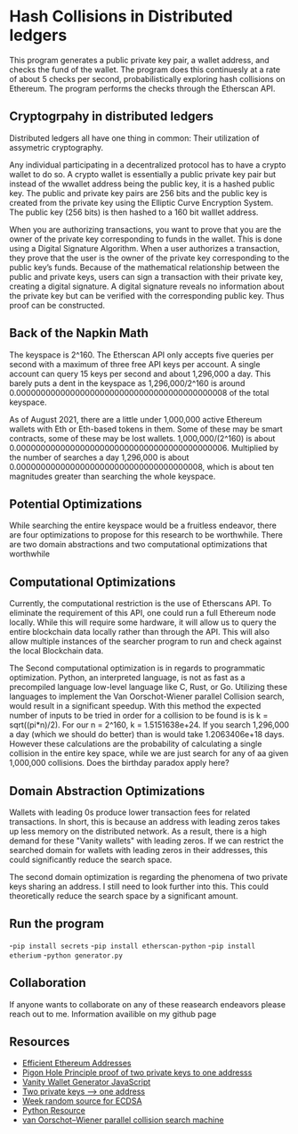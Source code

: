 # Hash Collisions in Distributed ledgers

This program generates a public private key pair, a wallet address, and checks the fund of the wallet. The program does this continuesly at a rate of about 5 checks per second, probabilistically exploring hash collisions on Ethereum. The program performs the checks through the Etherscan API.

## Cryptogrpahy in distributed ledgers

Distributed ledgers all have one thing in common: Their utilization of assymetric cryptography.

Any individual participating in a decentralized protocol has to have a crypto wallet to do so. A crypto wallet is essentially a public private key pair but instead of the wwallet address being the public key, it is a hashed public key. The public and private key pairs are 256 bits and the public key is created from the private key using the Elliptic Curve Encryption System. The public key (256 bits) is then hashed to a 160 bit walllet address. 

When you are authorizing transactions, you want to prove that you are the owner of the private key corresponding to funds in the wallet. This is done using a Digital Signature Algorithm. When a user authorizes a transaction, they prove that the user is the owner of the private key corresponding to the public key’s funds. Because of the mathematical relationship between the public and private keys, users can sign a transaction with their private key, creating a digital signature. A digital signature reveals no information about the private key but can be verified with the corresponding public key. Thus proof can be constructed.

## Back of the Napkin Math

The keyspace is 2^160. The Etherscan API only accepts five queries per second with a maximum of three free API keys per account. A single account can query 15 keys per second and about 1,296,000 a day.
This barely puts a dent in the keyspace as 1,296,000/2^160 is around 0.0000000000000000000000000000000000000000008 of the total keyspace.

As of August 2021, there are a little under 1,000,000 active Ethereum wallets with Eth or Eth-based tokens in them. Some of these may be smart contracts, some of these may be lost wallets. 1,000,000/(2^160) is about 0.0000000000000000000000000000000000000000006. Multiplied by the number of searches a day 1,296,000 is about 0.00000000000000000000000000000000000008, which is about ten magnitudes greater than searching the whole keyspace.

## Potential Optimizations

While searching the entire keyspace would be a fruitless endeavor, there are four optimizations to propose for this research to be worthwhile. There are two domain abstractions and two computational optimizations that worthwhile

## Computational Optimizations

Currently, the computational restriction is the use of Etherscans API. To eliminate the requirement of this API, one could run a full Ethereum node locally. While this will require some hardware, it will allow us to query the entire blockchain data locally rather than through the API. This will also allow multiple instances of the searcher program to run and check against the local Blockchain data. 

The Second computational optimization is in regards to programmatic optimization. Python, an interpreted language, is not as fast as a precompiled language low-level language like C, Rust, or Go. Utilizing these languages to implement the Van Oorschot-Wiener parallel Collision search, would result in a significant speedup. With this method the expected number of inputs to be tried in order for a collision to be found is is k = sqrt((pi*n)/2). For our n = 2^160, k = 1.5151638e+24. If you search 1,296,000 a day (which we should do better) than is would take 1.2063406e+18 days. However these calculations are the probability of calculating a single collision in the entire key space, while we are just search for any of aa given 1,000,000 collisions. Does the birthday paradox apply here?

## Domain Abstraction Optimizations

Wallets with leading 0s produce lower transaction fees for related transactions. In short, this is because an address with leading zeros takes up less memory on the distributed network. As a result, there is a high demand for these "Vanity wallets" with leading zeros. If we can restrict the searched domain for wallets with leading zeros in their addresses, this could significantly reduce the search space. 

The second domain optimization is regarding the phenomena of two private keys sharing an address. I still need to look further into this. This could theoretically reduce the search space by a significant amount. 

## Run the program

-```pip install secrets```
-```pip install etherscan-python```
-```pip install etherium```
-```python generator.py```

## Collaboration

If anyone wants to collaborate on any of these reasearch endeavors please reach out to me. Information availible on my github page

## Resources

- [Efficient Ethereum Addresses](https://medium.com/coinmonks/on-efficient-ethereum-addresses-3fef0596e263)
- [Pigon Hole Principle proof of two private keys to one addresss](https://crypto.stackexchange.com/questions/72741/what-is-the-possibility-of-collision-of-trailing-160-bits-of-keccak-256-for-any/72753#72753)
- [Vanity Wallet Generator JavaScript](https://github.com/MyEtherWallet/VanityEth)
- [Two private keys --> one address](https://ethereum.stackexchange.com/questions/10055/is-each-ethereum-address-shared-by-theoretically-2-96-private-keys)
- [Week random source for ECDSA](https://web.archive.org/web/20160308014317/http://www.nilsschneider.net/2013/01/28/recovering-bitcoin-private-keys.html)
- [Python Resource](https://www.arthurkoziel.com/generating-ethereum-addresses-in-python/)
- [van Oorschot–Wiener parallel collision search machine](http://people.scs.carleton.ca/~paulv/papers/JoC97.pdf)
